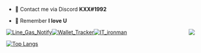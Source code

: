 

- 💬 Contact me via Discord **KXX#1992**

- 🌱 Remember **I love U**
<img align="right" src="https://github-readme-stats.vercel.app/api?username=KXX-Hub&show_icons=true&theme=dark">
<!--START_SECTION:waka-->
<!--END_SECTION:waka-->

[![Line_Gas_Notify](https://github-readme-stats.vercel.app/api/pin/?username=KXX-Hub&repo=Line_Gas_Notify&theme=dark)](https://github.com/KXX-Hub/Line_Gas_Notify)[![Wallet_Tracker](https://github-readme-stats.vercel.app/api/pin/?username=KXX-Hub&repo=Wallet_Tracker&theme=dark)](https://github.com/KXX-Hub/Wallet_Tracker)[![IT_ironman](https://github-readme-stats.vercel.app/api/pin/?username=KXX-Hub&repo=IT_ironman&theme=dark)](https://github.com/KXX-Hub/IT_ironman)


[![Top Langs](https://github-readme-stats.vercel.app/api/top-langs/?username=KXX-Hub&layout=compact&theme=dark)](https://github.com/KXX-Hub/)
